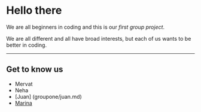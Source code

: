 # Hello there

We are all beginners in coding and this is our _first group project_.

We are all different and all have broad interests, but each of us wants to be
better in coding.

---

## Get to know us

- Mervat
- Neha
- [Juan] (groupone/juan.md)
- [Marina](groupone/marina.md)
